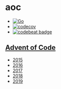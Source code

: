 # aoc


- [![Go](https://github.com/afarbos/aoc/workflows/Go/badge.svg)](https://github.com/afarbos/aoc/actions?query=workflow%3AGo+branch%3Amaster)
- [![codecov](https://codecov.io/gh/afarbos/aoc/branch/master/graph/badge.svg)](https://codecov.io/gh/afarbos/aoc)
- [![codebeat badge](https://codebeat.co/badges/73c7e1e8-bfa2-469d-95e6-d39f80ff8825)](https://codebeat.co/projects/github-com-afarbos-aoc-master)


## [Advent of Code](https://adventofcode.com/)

- [2015](https://adventofcode.com/2015)
- [2016](https://adventofcode.com/2016)
- [2017](https://adventofcode.com/2017)
- [2018](https://adventofcode.com/2018)
- [2019](https://adventofcode.com/2019)

